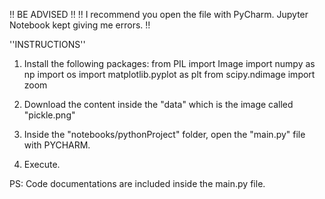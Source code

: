 !! BE ADVISED !!
!! I recommend you open the file with PyCharm. Jupyter Notebook kept giving me errors. !!



''INSTRUCTIONS''

1. Install the following packages:
        from PIL import Image
        import numpy as np
        import os
        import matplotlib.pyplot as plt
        from scipy.ndimage import zoom

2. Download the content inside the "data" which is the image called "pickle.png"

3. Inside the "notebooks/pythonProject" folder, open the "main.py" file with PYCHARM.

4. Execute.


PS: Code documentations are included inside the main.py file.

